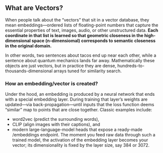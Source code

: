 ## What are Vectors?

When people talk about the “vectors” that sit in a vector database, 
they mean embeddings—ordered lists of floating-point numbers that capture the essential properties of text, images, audio, or other unstructured data. 
**Each coordinate in that list is learned so that geometric closeness in the high-dimensional space (n-dimensiomal) corresponds to semantic closeness in the original domain.** 

In other words, two sentences about tacos end up near each other, while a sentence about quantum mechanics lands far away. 
Mathematically these objects are just vectors, but in practice they are dense, hundreds-to-thousands-dimensional arrays tuned for similarity search.


### How an embedding/vector is created?

Under the hood, an embedding is produced by a neural network that ends with a special embedding layer. 
During training that layer’s weights are updated—via back-propagation—until inputs that the loss function deems “similar” map to points that are close together. 
Classic examples include:
- word2vec (predict the surrounding words),
- CLIP (align images with their captions), and
- modern large-language-model heads that expose a ready-made /embeddings endpoint.
The moment you feed raw data through such a trained model, the activation of the embedding layer becomes your vector;
its dimensionality is fixed by the layer size, say 384 or 3072.
